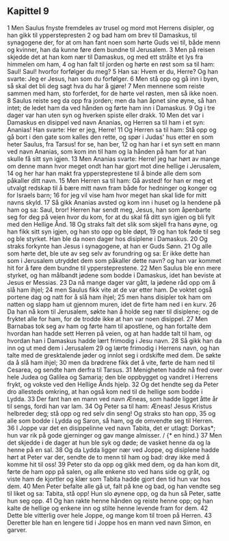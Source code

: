 ## Kapittel 9

1 Men Saulus fnyste fremdeles av trusel og mord mot Herrens disipler, og han gikk til ypperstepresten
2 og bad ham om brev til Damaskus, til synagogene der, for at om han fant noen som hørte Guds vei til, både menn og kvinner, han da kunne føre dem bundne til Jerusalem.
3 Men på reisen skjedde det at han kom nær til Damaskus, og med ett strålte et lys fra himmelen om ham,
4 og han falt til jorden og hørte en røst som sa til ham: Saul! Saul! hvorfor forfølger du meg?
5 Han sa: Hvem er du, Herre? Og han svarte: Jeg er Jesus, han som du forfølger.
6 Men stå opp og gå inn i byen, så skal det bli deg sagt hva du har å gjøre!
7 Men mennene som reiste sammen med ham, sto forferdet, for de hørte vel røsten, men så ikke noen.
8 Saulus reiste seg da opp fra jorden; men da han åpnet sine øyne, så han intet; de ledet ham da ved hånden og førte ham inn i Damaskus.
9 Og i tre dager var han uten syn og hverken spiste eller drakk.
10 Men det var i Damaskus en disippel ved navn Ananias, og Herren sa til ham i et syn: Ananias! Han svarte: Her er jeg, Herre!
11 Og Herren sa til ham: Stå opp og gå bort i den gate som kalles den rette, og spør i Judas' hus etter en som heter Saulus, fra Tarsus! for se, han ber,
12 og han har i et syn sett en mann ved navn Ananias, som kom inn til ham og la hånden på ham for at han skulle få sitt syn igjen.
13 Men Ananias svarte: Herre! jeg har hørt av mange om denne mann hvor meget ondt han har gjort mot dine hellige i Jerusalem,
14 og her har han makt fra yppersteprestene til å binde alle dem som påkaller ditt navn.
15 Men Herren sa til ham: Gå avsted! for han er meg et utvalgt redskap til å bære mitt navn fram både for hedninger og konger og for Israels barn;
16 for jeg vil vise ham hvor meget han skal lide for mitt navns skyld.
17 Så gikk Ananias avsted og kom inn i huset og la hendene på ham og sa: Saul, bror! Herren har sendt meg, Jesus, han som åpenbarte seg for deg på veien hvor du kom, for at du skal få ditt syn igjen og bli fylt med den Hellige Ånd.
18 Og straks falt det slik som skjell fra hans øyne, og han fikk sitt syn igjen, og han sto opp og ble døpt,
19 og han tok føde til seg og ble styrket. Han ble da noen dager hos disiplene i Damaskus.
20 Og straks forkynte han Jesus i synagogene, at han er Guds Sønn.
21 Og alle som hørte det, ble ute av seg selv av forundring og sa: Er ikke dette han som i Jerusalem utryddet dem som påkaller dette navn? og han var kommet hit for å føre dem bundne til yppersteprestene.
22 Men Saulus ble enn mere styrket, og han målbandt jødene som bodde i Damaskus, idet han beviste at Jesus er Messias.
23 Da nå mange dager var gått, la jødene råd opp om å slå ham ihjel;
24 men Saulus fikk vite at de var etter ham. De voktet også portene dag og natt for å slå ham ihjel;
25 men hans disipler tok ham om natten og slapp ham ut gjennom muren, idet de firte ham ned i en kurv.
26 Da han nå kom til Jerusalem, søkte han å holde seg nær til disiplene; og de fryktet alle for ham, for de trodde ikke at han var noen disippel.
27 Men Barnabas tok seg av ham og førte ham til apostlene, og han fortalte dem hvordan han hadde sett Herren på veien, og at han hadde talt til ham, og hvordan han i Damaskus hadde lært frimodig i Jesu navn.
28 Så gikk han da inn og ut med dem i Jerusalem
29 og lærte frimodig i Herrens navn, og han talte med de gresktalende jøder og innlot seg i ordskifte med dem. De søkte da å slå ham ihjel;
30 men da brødrene fikk det å vite, førte de ham ned til Cesarea, og sendte ham derfra til Tarsus.
31 Menigheten hadde nå fred over hele Judea og Galilea og Samaria; den ble oppbygget og vandret i Herrens frykt, og vokste ved den Hellige Ånds hjelp.
32 Og det hendte seg da Peter dro allesteds omkring, at han også kom ned til de hellige som bodde i Lydda.
33 Der fant han en mann ved navn Æneas, som hadde ligget åtte år til sengs, fordi han var lam.
34 Og Peter sa til ham: Æneas! Jesus Kristus helbreder deg; stå opp og red selv din seng! Og straks sto han opp,
35 og alle som bodde i Lydda og Saron, så ham, og de omvendte seg til Herren.
36 I Joppe var det en disippelinne ved navn Tabita, det er utlagt: Dorkas*; hun var rik på gode gjerninger og gav mange almisser. / {* en hind.}
37 Men det skjedde i de dager at hun ble syk og døde; de vasket henne da og la henne på en sal.
38 Og da Lydda ligger nær ved Joppe, og disiplene hadde hørt at Peter var der, sendte de to menn til ham og bad: drøy ikke med å komme hit til oss!
39 Peter sto da opp og gikk med dem, og da han kom dit, førte de ham opp på salen, og alle enkene sto ved hans side og gråt, og viste ham de kjortler og klær som Tabita hadde gjort den tid hun var hos dem.
40 Men Peter befalte alle gå ut, falt på kne og bad, og han vendte seg til liket og sa: Tabita, stå opp! Hun slo øynene opp, og da hun så Peter, satte hun seg opp.
41 Og han rakte henne hånden og reiste henne opp; og han kalte de hellige og enkene inn og stilte henne levende fram for dem.
42 Dette ble vitterlig over hele Joppe, og mange kom til troen på Herren.
43 Deretter ble han en lengere tid i Joppe hos en mann ved navn Simon, en garver.
